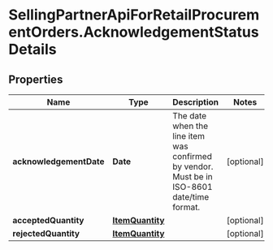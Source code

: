 # SellingPartnerApiForRetailProcurementOrders.AcknowledgementStatusDetails

## Properties

Name | Type | Description | Notes
------------ | ------------- | ------------- | -------------
**acknowledgementDate** | **Date** | The date when the line item was confirmed by vendor. Must be in ISO-8601 date/time format. | [optional] 
**acceptedQuantity** | [**ItemQuantity**](ItemQuantity.md) |  | [optional] 
**rejectedQuantity** | [**ItemQuantity**](ItemQuantity.md) |  | [optional] 


